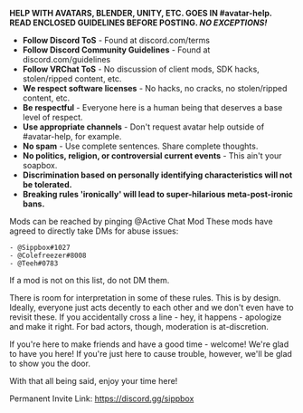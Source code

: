 __**HELP WITH AVATARS, BLENDER, UNITY, ETC. GOES IN #avatar-help.**__
__**READ ENCLOSED GUIDELINES BEFORE POSTING. *NO EXCEPTIONS!***__

- **Follow Discord ToS** - Found at discord.com/terms
- **Follow Discord Community Guidelines** - Found at discord.com/guidelines
- **Follow VRChat ToS** - No discussion of client mods, SDK hacks, stolen/ripped content, etc.
- **We respect software licenses** - No hacks, no cracks, no stolen/ripped content, etc.
- **Be respectful** - Everyone here is a human being that deserves a base level of respect.
- **Use appropriate channels** - Don't request avatar help outside of #avatar-help, for example.
- **No spam** - Use complete sentences. Share complete thoughts.
- **No politics, religion, or controversial current events** - This ain't your soapbox.
- **Discrimination based on personally identifying characteristics will not be tolerated.**
- **Breaking rules 'ironically' will lead to super-hilarious meta-post-ironic bans.**


Mods can be reached by pinging @Active Chat Mod
These mods have agreed to directly take DMs for abuse issues:

	- @Sippbox#1027
    - @Colefreezer#8008
	- @Teeh#0783

If a mod is not on this list, do not DM them.


There is room for interpretation in some of these rules. This is by design. Ideally, everyone just acts decently to each other and we don't even have to revisit these. If you accidentally cross a line - hey, it happens - apologize and make it right. For bad actors, though, moderation is at-discretion.

If you're here to make friends and have a good time - welcome! We're glad to have you here!
If you're just here to cause trouble, however, we'll be glad to show you the door.

With that all being said, enjoy your time here!

Permanent Invite Link: https://discord.gg/sippbox